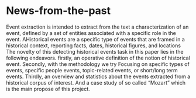 # News-from-the-past
Event extraction is intended to extract from the text a characterization of an event, defined by a set of entities associated with a specific role in the event. AHistorical events are a specific type of events that are framed in a historical context, reporting facts, dates, historical figures, and locations The novelty of this detecting historical events task in this paper lies in the following endeavors. firstly, an operative definition of the notion of historical event. Secondly, with the methodology we try Focusing on specific types of events, specific people events, topic-related events, or short/long term events. Thirdly, an overview and statistics about the events extracted from a historical corpus of interest. And a case study of so called “Mozart” which is the main propose of this project.
